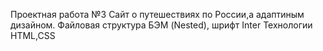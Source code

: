 Проектная работа №3
Сайт о путешествиях по России,а адаптиным дизайном. Файловая структура БЭМ (Nested), шрифт Inter
Технологии HTML,CSS